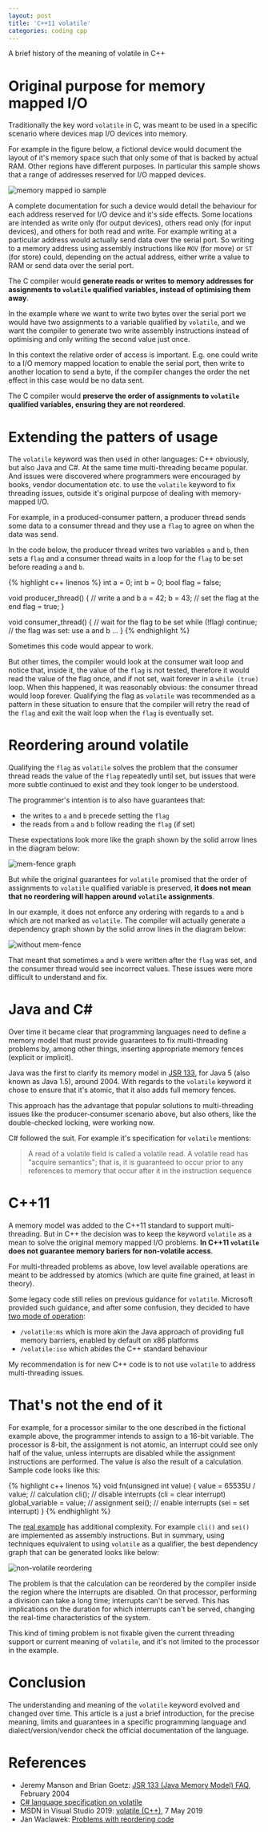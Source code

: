 ```yaml
---
layout: post
title: 'C++11 volatile'
categories: coding cpp
---
```


A brief history of the meaning of volatile in C++


# Original purpose for memory mapped I/O

Traditionally the key word `volatile` in C, was meant to be used in a specific
scenario where devices map I/O devices into memory.

For example in the figure below, a fictional device would document the layout
of it's memory space such that only some of that is backed by actual RAM. Other
regions have different purposes. In particular this sample shows that a range
of addresses reserved for I/O mapped devices.

![memory mapped io sample](/assets/2019-11-05-cpp11-volatile/mappedio.png)

A complete documentation for such a device would detail the behaviour for each
address reserved for I/O device and it's side effects. Some locations are
intended as write only (for output devices), others read only (for input
devices), and others for both read and write. For example writing at a
particular address would actually send data over the serial port. So writing to
a memory address using assembly instructions like `MOV` (for move) or `ST`
(for store) could, depending on the actual address, either write a value to RAM
or send data over the serial port.

The C compiler would **generate reads or writes to memory addresses for
assignments to `volatile` qualified variables, instead of optimising them
away**.

In the example where we want to write two bytes over the serial port we would
have two assignments to a variable qualified by `volatile`, and we want the
compiler to generate two write assembly instructions instead of optimising and
only writing the second value just once.

In this context the relative order of access is important. E.g. one could write
to a I/O memory mapped location to enable the serial port, then write to
another location to send a byte, if the compiler changes the order the net
effect in this case would be no data sent.

The C compiler would **preserve the order of assignments to `volatile` qualified
variables, ensuring they are not reordered**.


# Extending the patters of usage

The `volatile` keyword was then used in other languages: C++ obviously, but also
Java and C#. At the same time multi-threading became popular. And issues were
discovered where programmers were encouraged by books, vendor documentation
etc. to use the `volatile` keyword to fix threading issues, outside it's
original purpose of dealing with memory-mapped I/O.

For example, in a produced-consumer pattern, a producer thread sends some data
to a consumer thread and they use a `flag` to agree on when the data was send.

In the code below, the producer thread writes two variables `a` and `b`, then
sets a `flag` and a consumer thread waits in a loop for the `flag` to be set
before reading `a` and `b`.

{% highlight c++ linenos %}
int a = 0;
int b = 0;
bool flag = false;

void producer_thread()
{
  // write a and b
  a = 42;
  b = 43;
  // set the flag at the end
  flag = true;
}

void consumer_thread()
{
  // wait for the flag to be set
  while (!flag) continue;
  // the flag was set: use a and b
  ...
}
{% endhighlight %}

Sometimes this code would appear to work.

But other times, the compiler would look at the consumer wait loop and notice
that, inside it, the value of the `flag` is not tested, therefore it would read
the value of the flag once, and if not set, wait forever in a `while (true)`
loop. When this happened, it was reasonably obvious: the consumer thread would
loop forever. Qualifying the flag as `volatile` was recommended as a pattern in
these situation to ensure that the compiler will retry the read of the `flag`
and exit the wait loop when the `flag` is eventually set.


# Reordering around volatile

Qualifying the `flag` as `volatile` solves the problem that the consumer thread
reads the value of the `flag` repeatedly until set, but issues that were more
subtle continued to exist and they took longer to be understood.

The programmer's intention is to also have guarantees that:
- the writes to `a` and `b` precede setting the `flag`
- the reads from `a` and `b` follow reading the `flag` (if set)

These expectations look more like the graph shown by the solid arrow lines in
the diagram below:

![mem-fence graph](/assets/2019-11-05-cpp11-volatile/mem-fence-motivation.png)

But while the original guarantees for `volatile` promised that the order of
assignments to `volatile` qualified variable is preserved, **it does not mean
that no reordering will happen around `volatile` assignments**.

In our example, it does not enforce any ordering with regards to `a` and `b`
which are not marked as `volatile`. The compiler will actually generate a
dependency graph shown by the solid arrow lines in the diagram below:

![without mem-fence](/assets/2019-11-05-cpp11-volatile/without-mem-fence.png)

That meant that sometimes `a` and `b` were written after the `flag` was set,
and the consumer thread would see incorrect values. These issues were more
difficult to understand and fix.


# Java and C#

Over time it became clear that programming languages need to define a memory
model that must provide guarantees to fix multi-threading problems by, among
other things, inserting appropriate memory fences (explicit or implicit).

Java was the first to clarify its memory model in [JSR 133][javavolatile], for
Java 5 (also known as Java 1.5), around 2004. With regards to the `volatile`
keyword it chose to ensure that it's atomic, that it also adds full memory
fences.

This approach has the advantage that popular solutions to multi-threading
issues like the producer-consumer scenario above, but also others, like the
double-checked locking, were working now.

C# followed the suit. For example it's specification for `volatile` mentions:

> A read of a volatile field is called a volatile read. A volatile read has
> "acquire semantics"; that is, it is guaranteed to occur prior to any
> references to memory that occur after it in the instruction sequence


# C++11

A memory model was added to the C++11 standard to support multi-threading. But
in C++ the decision was to keep the keyword `volatile` as a mean to solve the
original memory mapped I/O problems. **In C++11 `volatile` does not guarantee
memory bariers for non-volatile access**.

For multi-threaded problems as above, low level available operations are meant
to be addressed by atomics (which are quite fine grained, at least in theory).

Some legacy code still relies on previous guidance for `volatile`. Microsoft
provided such guidance, and after some confusion, they decided to have [two
mode of operation][msvolatile]:
- `/volatile:ms` which is more akin the Java approach of providing full memory
  barriers, enabled by default on x86 platforms
- `/volatile:iso` which abides the C++ standard behaviour

My recommendation is for new C++ code is to not use `volatile` to address
multi-threading issues.


# That's not the end of it

For example, for a processor similar to the one described in the fictional
example above, the programmer intends to assign to a 16-bit variable.  The
processor is 8-bit, the assignment is not atomic, an interrupt could see only
half of the value, unless interrupts are disabled while the assignment
instructions are performed. The value is also the result of a calculation.
Sample code looks like this:

{% highlight c++ linenos %}
void fn(unsigned int value)
{
  value = 65535U / value; // calculation
  cli(); // disable interrupts (cli = clear interrupt)
  global_variable = value; // assignment
  sei(); // enable interrupts (sei = set interrupt)
}
{% endhighlight %}

The [real example][gccavr] has additional complexity. For example `cli()` and
`sei()` are implemented as assembly instructions. But in summary, using
techniques equivalent to using `volatile` as a qualifier, the best dependency
graph that can be generated looks like below:

![non-volatile reordering](/assets/2019-11-05-cpp11-volatile/gccavr.png)

The problem is that the calculation can be reordered by the compiler inside the
region where the interrupts are disabled. On that processor, performing a
division can take a long time; interrupts can't be served. This has
implications on the duration for which interrupts can't be served, changing the
real-time characteristics of the system.

This kind of timing problem is not fixable given the current threading support
or current meaning of `volatile`, and it's not limited to the processor in the
example.


# Conclusion

The understanding and meaning of the `volatile` keyword evolved and changed
over time. This article is a just a brief introduction, for the precise
meaning, limits and guarantees in a specific programming language and
dialect/version/vendor check the official documentation of the language.


# References

- Jeremy Manson and Brian Goetz: [JSR 133 (Java Memory Model) FAQ][javavolatile], February 2004
- [C# language specification on volatile][csharpvolatile]
- MSDN in Visual Studio 2019: [volatile (C++)][msvolatile], 7 May 2019
- Jan Waclawek: [Problems with reordering code][gccavr]

[javavolatile]: https://www.cs.umd.edu/~pugh/java/memoryModel/jsr-133-faq.html#volatile
[csharpvolatile]: https://docs.microsoft.com/en-us/dotnet/csharp/language-reference/language-specification/classes#volatile-fields
[msvolatile]: https://docs.microsoft.com/en-us/cpp/cpp/volatile-cpp?view=vs-2019
[gccavr]: https://www.nongnu.org/avr-libc/user-manual/optimization.html
